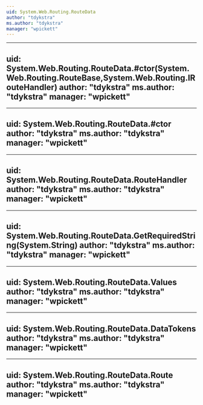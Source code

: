 ```yaml
---
uid: System.Web.Routing.RouteData
author: "tdykstra"
ms.author: "tdykstra"
manager: "wpickett"
---
```


---
uid: System.Web.Routing.RouteData.#ctor(System.Web.Routing.RouteBase,System.Web.Routing.IRouteHandler)
author: "tdykstra"
ms.author: "tdykstra"
manager: "wpickett"
---

---
uid: System.Web.Routing.RouteData.#ctor
author: "tdykstra"
ms.author: "tdykstra"
manager: "wpickett"
---

---
uid: System.Web.Routing.RouteData.RouteHandler
author: "tdykstra"
ms.author: "tdykstra"
manager: "wpickett"
---

---
uid: System.Web.Routing.RouteData.GetRequiredString(System.String)
author: "tdykstra"
ms.author: "tdykstra"
manager: "wpickett"
---

---
uid: System.Web.Routing.RouteData.Values
author: "tdykstra"
ms.author: "tdykstra"
manager: "wpickett"
---

---
uid: System.Web.Routing.RouteData.DataTokens
author: "tdykstra"
ms.author: "tdykstra"
manager: "wpickett"
---

---
uid: System.Web.Routing.RouteData.Route
author: "tdykstra"
ms.author: "tdykstra"
manager: "wpickett"
---
